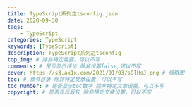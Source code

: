 ```yaml
---
title: TypeScript系列之tsconfig.json
date: 2020-09-30
tags: 
    - TypeScript
categories: TypeScript
keywords: [TypeScript]
description: TypeScript系列之tsconfig
top_img: # 除非特定需要，可以不写
comments: # 是否显示评论 除非设置false,可以不写
cover: https://s3.ax1x.com/2021/01/03/s9lHsJ.png # 缩略图
toc: # 章节目录 除非特定文章设置，可以不写
toc_number: # 是否显示toc数字 除非特定文章设置，可以不写
copyright: # 是否显示版权 除非特定文章设置，可以不写
---
```



<br>
<br>
<br>
